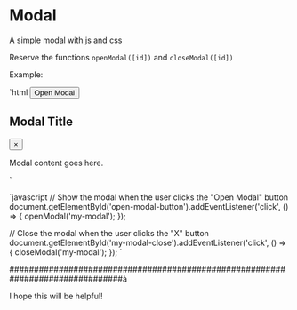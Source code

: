 # Modal
A simple modal with js and css

Reserve the functions `openModal([id])` and `closeModal([id])`

Example:

`html
<button id="open-modal-button">Open Modal</button>
<div class="modal" id="my-modal">
  <div class="modal-overlay" id="my-modal-overlay">
    <div class="modal-content" id="my-modal-content">
      <div class="modal-header">
        <h2 class="modal-title">Modal Title</h2>
        <button class="modal-close" id="my-modal-close">×</button>
      </div>
      <p>Modal content goes here.</p>
    </div>
  </div>
</div>`

`javascript
// Show the modal when the user clicks the "Open Modal" button
document.getElementById('open-modal-button').addEventListener('click', () => {
  openModal('my-modal');
});

// Close the modal when the user clicks the "X" button
document.getElementById('my-modal-close').addEventListener('click', () => {
  closeModal('my-modal');
});
`

###############################################################################à

I hope this will be helpful!
